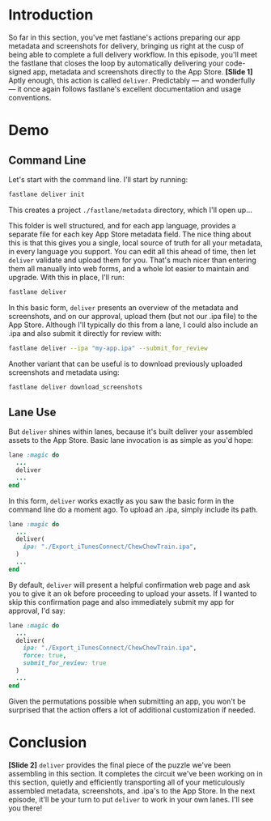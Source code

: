 # Introduction
So far in this section, you've met fastlane's actions preparing our app metadata and screenshots for delivery, bringing us right at the cusp of being able to complete a full delivery workflow.
In this episode, you'll meet the fastlane that closes the loop by automatically delivering your code-signed app, metadata and screenshots directly to the App Store. 
**[Slide 1]** 
Aptly enough, this action is called `deliver`. Predictably — and wonderfully — it once again follows fastlane's excellent documentation and usage conventions.
# Demo
## Command Line
Let's start with the command line. I'll start by running:
```bash
fastlane deliver init
```
This creates a project  `./fastlane/metadata` directory, which I'll open up…
<!-- Show folder in Finder -->
This folder is well structured, and for each app language, provides a separate file for each key App Store metadata field. The nice thing about this is that this gives you a single, local source of truth for all your metadata, in every language you support. You can edit all this ahead of time, then let `deliver` validate and upload them for you. That's much nicer than entering them all manually into web forms, and a whole lot easier to maintain and upgrade.
With this in place, I'll run:
```bash
fastlane deliver
```
In this basic form, `deliver` presents an overview of the metadata and screenshots, and on our approval, upload them (but not our .ipa file) to the App Store. 
Although I'll typically do this from a lane, I could also include an .ipa and also submit it directly for review with:
```bash
fastlane deliver --ipa "my-app.ipa" --submit_for_review
```
Another variant that can be useful is to download previously uploaded screenshots and metadata using:
```bash
fastlane deliver download_screenshots
```
## Lane Use
But `deliver` shines within lanes, because it's built deliver your assembled assets to the App Store. 
Basic lane invocation is as simple as you'd hope:
```ruby
lane :magic do
  ...
  deliver
  ...
end
```
In this form, `deliver` works exactly as you saw the basic form in the command line do a moment ago.
To upload an .ipa, simply include its path.
```ruby
lane :magic do
  ...   
  deliver(
    ipa: "./Export_iTunesConnect/ChewChewTrain.ipa",
  )
  ...
end
```
By default, `deliver` will present a helpful confirmation web page and ask you to give it an ok before proceeding to upload your assets. If I wanted to skip this confirmation page and also immediately submit my app for approval, I'd say:
```ruby
lane :magic do
  ...   
  deliver(
    ipa: "./Export_iTunesConnect/ChewChewTrain.ipa",
    force: true,
    submit_for_review: true    
  )
  ...
end
```
Given the permutations possible when submitting an app, you won't be surprised that the action offers a lot of additional customization if needed. 
# Conclusion
**[Slide 2]** 
`deliver` provides the final piece of the puzzle we've been assembling in this section. It completes the circuit we've been working on in this section, quietly and efficiently transporting all of your meticulously assembled metadata, screenshots, and .ipa's to the App Store. 
In the next episode, it'll be your turn to put `deliver` to work in your own lanes. I'll see you there!

